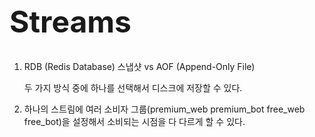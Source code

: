<h1 style="font-size: 48px;">Streams</h1>

1. RDB (Redis Database) 스냅샷 vs AOF (Append-Only File)
   
   두 가지 방식 중에 하나를 선택해서 디스크에 저장할 수 있다.

2. 하나의 스트림에 여러 소비자 그룹(premium_web premium_bot free_web free_bot)을 설정해서 소비되는 시점을 다 다르게 할 수 있다.